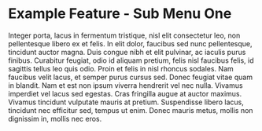 # Example Feature - Sub Menu One

Integer porta, lacus in fermentum tristique, nisl elit consectetur leo, non pellentesque libero ex et felis. In elit
dolor, faucibus sed nunc pellentesque, tincidunt auctor magna. Duis congue nibh et elit pulvinar, ac iaculis purus
finibus. Curabitur feugiat, odio id aliquam pretium, felis nisl faucibus felis, id sagittis tellus leo quis odio. Proin
et felis in nisl rhoncus sodales. Nam faucibus velit lacus, et semper purus cursus sed. Donec feugiat vitae quam in
blandit. Nam et est non ipsum viverra hendrerit vel nec nulla. Vivamus imperdiet vel lacus sed egestas. Cras fringilla
augue at auctor maximus. Vivamus tincidunt vulputate mauris at pretium. Suspendisse libero lacus, tincidunt nec
efficitur sed, tempus ut enim. Donec mauris metus, mollis non dignissim in, mollis nec eros. 